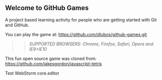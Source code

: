 ## Welcome to GitHub Games

A project based learning activity for people who are getting started with Git and GitHub.

You can play the game at: https://github.com/dlubos/github-games.git

>> _*SUPPORTED BROWSERS*: Chrome, Firefox, Safari, Opera and IE9+IE10_

This fun open source game was cloned from: https://github.com/jakesgordon/javascript-tetris

Test WebStorm core.editor

